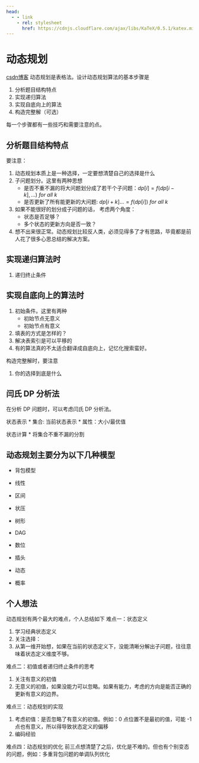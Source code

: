 ```yaml
---
head:
  - - link
    - rel: stylesheet
      href: https://cdnjs.cloudflare.com/ajax/libs/KaTeX/0.5.1/katex.min.css
---
```

# 动态规划
[csdn博客](https://editor.csdn.net/md/?articleId=127000211)
动态规划是表格法。设计动态规划算法的基本步骤是

1. 分析题目结构特点
2. 实现递归算法
3. 实现自底向上的算法
4. 构造完整解（可选）

每一个步骤都有一些技巧和需要注意的点。

## 分析题目结构特点
要注意：
1. 动态规划本质上是一种选择，一定要想清楚自己的选择是什么
2. 子问题划分。这里有两种思想
    * 是否不重不漏的将大问题划分成了若干个子问题：$dp[i] = f(dp[i - k], ...)~for~all~k$
    * 是否更新了所有能更新的大问题: $dp[i + k]... = f(dp[i])~for~all~k$
3. 如果不能很好的划分成子问题的话， 考虑两个角度：
    * 状态是否足够？
    * 多个状态的更新方向是否一致？
4. 想不出来很正常。动态规划比较反人类，必须见得多了才有思路，毕竟都是前人花了很多心思总结的解决方案。

## 实现递归算法时
1. 递归终止条件

## 实现自底向上的算法时
1. 初始条件。这里有两种
    * 初始节点无意义
    * 初始节点有意义
2. 填表的方式是怎样的？
3. 解决表索引是可以平移的
2. 有的算法真的不太适合翻译成自底向上，记忆化搜索蛮好。

构造完整解时，要注意
1. 你的选择到底是什么

## 闫氏 DP 分析法
在分析 DP 问题时，可以考虑闫氏 DP 分析法。

状态表示
    * 集合: 当前状态表示
    * 属性：大小/最优值

状态计算
    * 将集合不重不漏的分割

## 动态规划主要分为以下几种模型

* 背包模型
* 线性
* 区间
* 状压
* 树形
* DAG
* 数位

* 插头
* 动态
* 概率

## 个人想法
动态规划有两个最大的难点，个人总结如下
难点一：状态定义
1. 学习经典状态定义
2. 关注选择：
3. 从第一维开始想，如果在当前的状态定义下，没能清晰分解出子问题，往往意味着状态定义维度不够。

难点二：初值或者递归终止条件的思考
1. 关注有意义的初值
2. 无意义的初值，如果没能力可以忽略。如果有能力，考虑的方向是能否正确的更新有意义的边界。

难点三：动态规划的实现
1. 考虑初值：是否忽略了有意义的初值。例如：0 点位置不是最初的值，可能 -1 点也有意义，所以得导致状态定义的偏移
2. 编码经验

难点四：动态规划的优化
前三点想清楚了之后，优化是不难的。但也有个别变态的问题，例如：多重背包问题的单调队列优化
